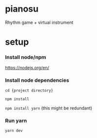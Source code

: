 # pianosu
 Rhythm game + virtual instrument

# setup
### Install node/npm

https://nodejs.org/en/

### Install node dependencies

`cd {project directory}`

`npm install`

`npm install yarn` (this might be redundant)

### Run yarn

`yarn dev`